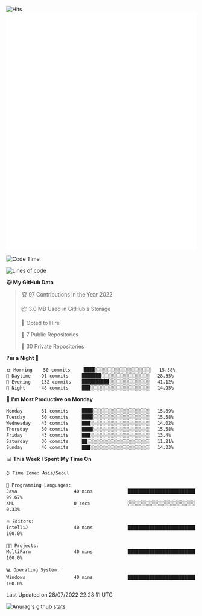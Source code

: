 ![Hits](https://hits.seeyoufarm.com/api/count/incr/badge.svg?url=https%3A%2F%2Fgithub.com%2Fkokose1234&count_bg=%2379C83D&title_bg=%23555555&icon=apple.svg&icon_color=%23E7E7E7&title=hits&edge_flat=false)
<br/>
![Metrics](https://github.com/kokose1234/kokose1234/blob/main/github-metrics.svg)

<!--START_SECTION:waka-->
![Code Time](http://img.shields.io/badge/Code%20Time-655%20hrs%2041%20mins-blue)

![Lines of code](https://img.shields.io/badge/From%20Hello%20World%20I%27ve%20Written-942%20Thousand%20lines%20of%20code-blue)

**🐱 My GitHub Data** 

> 🏆 97 Contributions in the Year 2022
 > 
> 📦 3.0 MB Used in GitHub's Storage 
 > 
> 💼 Opted to Hire
 > 
> 📜 7 Public Repositories 
 > 
> 🔑 30 Private Repositories  
 > 
**I'm a Night 🦉** 

```text
🌞 Morning    50 commits     ████░░░░░░░░░░░░░░░░░░░░░   15.58% 
🌆 Daytime    91 commits     ███████░░░░░░░░░░░░░░░░░░   28.35% 
🌃 Evening    132 commits    ██████████░░░░░░░░░░░░░░░   41.12% 
🌙 Night      48 commits     ███░░░░░░░░░░░░░░░░░░░░░░   14.95%

```
📅 **I'm Most Productive on Monday** 

```text
Monday       51 commits     ████░░░░░░░░░░░░░░░░░░░░░   15.89% 
Tuesday      50 commits     ████░░░░░░░░░░░░░░░░░░░░░   15.58% 
Wednesday    45 commits     ███░░░░░░░░░░░░░░░░░░░░░░   14.02% 
Thursday     50 commits     ████░░░░░░░░░░░░░░░░░░░░░   15.58% 
Friday       43 commits     ███░░░░░░░░░░░░░░░░░░░░░░   13.4% 
Saturday     36 commits     ██░░░░░░░░░░░░░░░░░░░░░░░   11.21% 
Sunday       46 commits     ███░░░░░░░░░░░░░░░░░░░░░░   14.33%

```


📊 **This Week I Spent My Time On** 

```text
⌚︎ Time Zone: Asia/Seoul

💬 Programming Languages: 
Java                     40 mins             █████████████████████████   99.67% 
XML                      0 secs              ░░░░░░░░░░░░░░░░░░░░░░░░░   0.33%

🔥 Editors: 
IntelliJ                 40 mins             █████████████████████████   100.0%

🐱‍💻 Projects: 
MultiFarm                40 mins             █████████████████████████   100.0%

💻 Operating System: 
Windows                  40 mins             █████████████████████████   100.0%

```


 Last Updated on 28/07/2022 22:28:11 UTC
<!--END_SECTION:waka-->

[![Anurag's github stats](https://github-readme-stats.vercel.app/api?username=kokose1234&theme=dracula)](https://github.com/anuraghazra/github-readme-stats)



	
